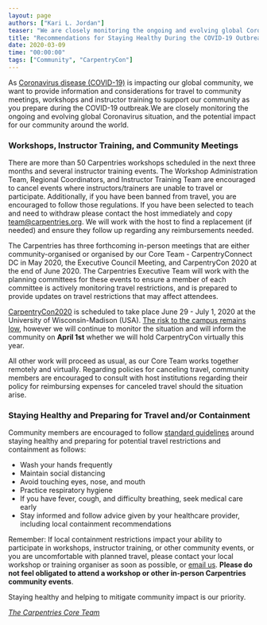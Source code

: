 ```yaml
---
layout: page
authors: ["Kari L. Jordan"]
teaser: "We are closely monitoring the ongoing and evolving global Coronavirus (COVID-19) situation, and the potential impact for our community around the world."
title: "Recommendations for Staying Healthy During the COVID-19 Outbreak"
date: 2020-03-09
time: "00:00:00"
tags: ["Community", "CarpentryCon"]
---
```


As [Coronavirus disease (COVID-19)](https://www.who.int/emergencies/diseases/novel-coronavirus-2019) is impacting our global community, we want to provide information and considerations for travel to community meetings, workshops and instructor training to support our community as you prepare during the COVID-19 outbreak.We are closely monitoring the ongoing and evolving global Coronavirus situation, and the potential impact for our community around the world. 

### Workshops, Instructor Training, and Community Meetings

There are more than 50 Carpentries workshops scheduled in the next three months and several instructor training events. The Workshop Administration Team, Regional Coordinators, and Instructor Training Team are encouraged to cancel events where instructors/trainers are unable to travel or participate. Additionally, if you have been banned from travel, you are encouraged to follow those regulations. If you have been selected to teach and need to withdraw please contact the host immediately and copy  [team@carpentries.org](maito:team@carpentries.org). We will work with the host to find a replacement (if needed) and ensure they follow up regarding any reimbursements needed. 

The Carpentries has three forthcoming in-person meetings that are either community-organised or organised by our Core Team - CarpentryConnect DC in May 2020, the Executive Council Meeting, and CarpentryCon 2020 at the end of June 2020. The Carpentries Executive Team will work with the planning committees for these events to ensure a member of each committee is actively monitoring travel restrictions, and is prepared to provide updates on travel restrictions that may affect attendees. 

[CarpentryCon2020](https://2020.carpentrycon.org/) is scheduled to take place June 29 - July 1, 2020 at the University of Wisconsin-Madison (USA). [The risk to the campus remains low](https://www.uhs.wisc.edu/coronavirus-2019/), however we will continue to monitor the situation and will inform the community on __April 1st__ whether we will hold CarpentryCon virtually this year.

All other work will proceed as usual, as our Core Team works together remotely and virtually. Regarding policies for canceling travel, community members are encouraged to consult with host institutions regarding their policy for reimbursing expenses for canceled travel should the situation arise.

### Staying Healthy and Preparing for Travel and/or Containment

Community members are encouraged to follow [standard guidelines](https://www.who.int/emergencies/diseases/novel-coronavirus-2019/advice-for-public) around staying healthy and preparing for potential travel restrictions and containment as follows: 

- Wash your hands frequently  
- Maintain social distancing  
- Avoid touching eyes, nose, and mouth  
- Practice respiratory hygiene  
- If you have fever, cough, and difficulty breathing, seek medical care early  
- Stay informed and follow advice given by your healthcare provider, including local containment recommendations  


Remember: If local containment restrictions impact your ability to participate in workshops, instructor training, or other community events, or you are uncomfortable with planned travel, please contact your local workshop or training organiser as soon as possible, or [email us](mailto:team@carpentries.org). **Please do not feel obligated to attend a workshop or other in-person Carpentries community events**. 

Staying healthy and helping to mitigate community impact is our priority. 

_[The Carpentries Core Team](https://carpentries.org/team/)_
